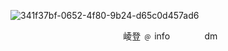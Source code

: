 
![341f37bf-0652-4f80-9b24-d65c0d457ad6](https://github.com/user-attachments/assets/e911efce-9abc-4726-8705-892d6f837c73)

ㅤㅤㅤㅤㅤㅤㅤㅤㅤㅤㅤㅤㅤㅤ崚登 ﹫ info ㅤㅤㅤㅤdm 





